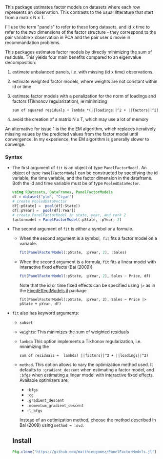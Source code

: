 
This package estimates factor models on datasets where each row represents an observation. This contrasts to the usual litterature that start from a matrix N x T.


I'll use the term "panels" to refer to these long datasets, and id x time to refer to the two dimensions of the factor structure - they correspond to the pair variable x observation in PCA and the pair user x movie in recommandation problems.



This packages estimates factor models by directly minimizing the sum of residuals. This yields four main benefits compared to an eigenvalue decomposition:

1. estimate unbalanced panels, i.e. with missing (id x time) observations. 

2. estimate weighted factor models, where weights are not constant within id or time

3. estimate factor models with a penalization for the norm of loadings and factors (Tikhonov regularization), ie minimizing 

   ```
   sum of squared residuals + lambda *(||loadings||^2 + ||factors||^2)
   ```

4. avoid the creation of a matrix N x T, which may use a lot of memory

An alternative for issue 1 is the the EM algorithm, which replaces iteratively missing values by the predicted values from the factor model until convergence. In my experience, the EM algorithm is generally slower to converge.



### Syntax
- The first argument of `fit` is an object of type `PanelFactorModel`. An object of type `PanelFactorModel` can be constructed by specifying the id variable, the time variable, and the factor dimension in the dataframe. Both the id and time variable must be of type `PooledDataVector`.

	```julia
	using RDatasets, DataFrames, PanelFactorModels
	df = dataset("plm", "Cigar")
	# create PooledDataVector
	df[:pState] =  pool(df[:State])
	df[:pYear] =  pool(df[:Year])
	# create PanelFactorModel in state, year, and rank 2
	factormodel = PanelFactorModel(:pState, :pYear, 2)
	```

- The second argument of `fit` is either a symbol or a formule.
	- When the second argument is a symbol,` fit` fits a factor model on a variable. 

		```julia
		fit(PanelFactorModel(:pState, :pYear, 2), :Sales)
		```

	- When the second argument is a formula, `fit` fits a linear model with interactive fixed effects (Bai (2009))
	

		```julia
		fit(PanelFactorModel(:pState, :pYear, 2), Sales ~ Price, df)
		```
		Note that the id or time fixed effects can be specified using `|>` as in the [FixedEffectModels.jl](https://github.com/matthieugomez/FixedEffectModels.jl) package
		```
		fit(PanelFactorModel(:pState, :pYear, 2), Sales ~ Price |> pState + pYear, df)
		```


- `fit` also has keyword arguments:
	- `subset`
	- `weights`: This minimizes the sum of weighted residuals
	- `lambda` This option implements a Tikhonov regularization, i.e. minimizing the 
		```
		sum of residuals +  lambda( ||factors||^2 + ||loadings||^2)
		```
	- `method`. This option allows to vary the optimization method used. It defaults to `:gradient_descent` when estimating a factor model, and `:bfgs` when estimating a linear model with interactive fixed effects.   Available optimizers are:

		- `:bfgs`
		- `:cg`
		- `:gradient_descent`
		- `:momentum_gradient_descent`
		- `:l_bfgs`
	

		Instead of an optimization method, choose the method described in Bai (2009) using `method = :svd`.
	## Install

	```julia
	Pkg.clone("https://github.com/matthieugomez/PanelFactorModels.jl")
	```